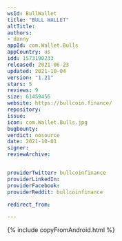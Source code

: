 ```yaml
---
wsId: BullWallet
title: "BULL WALLET"
altTitle: 
authors:
- danny
appId: com.Wallet.Bulls
appCountry: us
idd: 1573190233
released: 2021-06-23
updated: 2021-10-04
version: "1.21"
stars: 5
reviews: 9
size: 61459456
website: https://bullcoin.finance/
repository: 
issue: 
icon: com.Wallet.Bulls.jpg
bugbounty: 
verdict: nosource
date: 2021-10-01
signer: 
reviewArchive:


providerTwitter: bullcoinfinance
providerLinkedIn: 
providerFacebook: 
providerReddit: bullcoinfinance

redirect_from:

---
```



{% include copyFromAndroid.html %}
